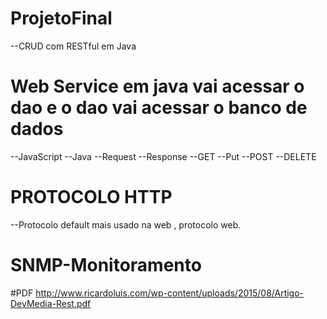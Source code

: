 # ProjetoFinal
--CRUD com RESTful em Java


# Web Service em java vai acessar o dao e o dao vai acessar o banco de dados 
--JavaScript
--Java
--Request
--Response
--GET
--Put
--POST
--DELETE


# PROTOCOLO HTTP
--Protocolo default mais usado na web , protocolo web.

# SNMP-Monitoramento
 #PDF
http://www.ricardoluis.com/wp-content/uploads/2015/08/Artigo-DevMedia-Rest.pdf
